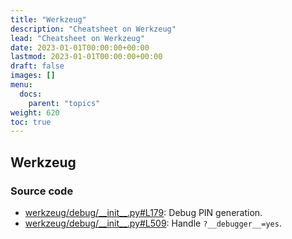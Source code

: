 ```yaml
---
title: "Werkzeug"
description: "Cheatsheet on Werkzeug"
lead: "Cheatsheet on Werkzeug"
date: 2023-01-01T00:00:00+00:00
lastmod: 2023-01-01T00:00:00+00:00
draft: false
images: []
menu:
  docs:
    parent: "topics"
weight: 620
toc: true
---
```


## Werkzeug

### Source code

- [werkzeug/debug/\_\_init\_\_.py#L179](https://github.com/pallets/werkzeug/blob/2.3.3/src/werkzeug/debug/__init__.py#L179): Debug PIN generation.
- [werkzeug/debug/\_\_init\_\_.py#L509](https://github.com/pallets/werkzeug/blob/2.3.3/src/werkzeug/debug/__init__.py#L509): Handle `?__debugger__=yes`.

